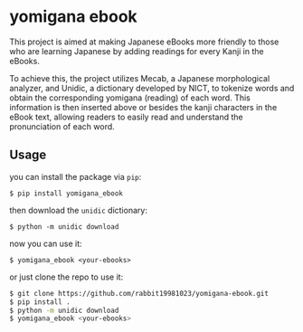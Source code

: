# yomigana ebook

This project is aimed at making Japanese eBooks more friendly to those who are learning Japanese by adding readings for every Kanji in the eBooks.

To achieve this, the project utilizes Mecab, a Japanese morphological analyzer, and Unidic, a dictionary developed by NICT, to tokenize words and obtain the corresponding yomigana (reading) of each word. This information is then inserted above or besides the kanji characters in the eBook text, allowing readers to easily read and understand the pronunciation of each word.

## Usage

you can install the package via `pip`:

`$ pip install yomigana_ebook`

then download the `unidic` dictionary:

`$ python -m unidic download`

now you can use it:

`$ yomigana_ebook <your-ebooks>`

or just clone the repo to use it:

```bash
$ git clone https://github.com/rabbit19981023/yomigana-ebook.git
$ pip install .
$ python -m unidic download
$ yomigana_ebook <your-ebooks>
```
